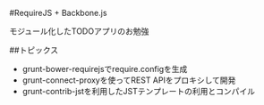 #RequireJS + Backbone.js

モジュール化したTODOアプリのお勉強

##トピックス

- grunt-bower-requirejsでrequire.configを生成
- grunt-connect-proxyを使ってREST APIをプロキシして開発
- grunt-contrib-jstを利用したJSTテンプレートの利用とコンパイル
